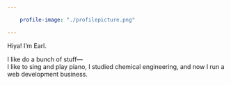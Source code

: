 ```yaml
---

    profile-image: "./profilepicture.png"

---
```


Hiya! I’m Earl.

I like do a bunch of stuff—<br/>
I like to sing and play piano, I studied chemical engineering, and now I run a web development business.
